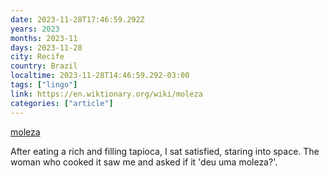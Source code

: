 ```yaml
---
date: 2023-11-28T17:46:59.292Z
years: 2023
months: 2023-11
days: 2023-11-28
city: Recife
country: Brazil
localtime: 2023-11-28T14:46:59.292-03:00
tags: ["lingo"]
link: https://en.wiktionary.org/wiki/moleza
categories: ["article"]
---
```

[moleza](https://en.wiktionary.org/wiki/moleza)

After eating a rich and filling tapioca, I sat satisfied, staring into space. The woman who cooked it saw me and asked if it 'deu uma moleza?'.

